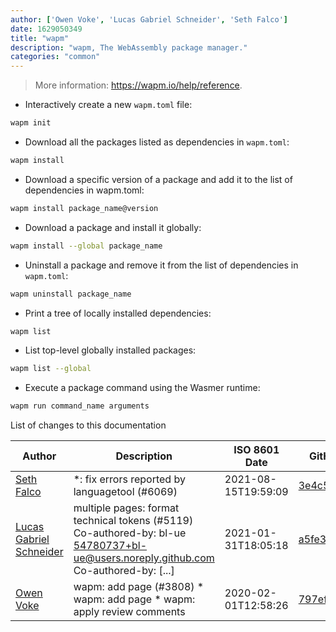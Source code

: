 ```yaml
---
author: ['Owen Voke', 'Lucas Gabriel Schneider', 'Seth Falco']
date: 1629050349
title: "wapm"
description: "wapm, The WebAssembly package manager."
categories: "common"
---
```

> More information: <https://wapm.io/help/reference>.

- Interactively create a new `wapm.toml` file:

```bash
wapm init
```

- Download all the packages listed as dependencies in `wapm.toml`:

```bash
wapm install
```

- Download a specific version of a package and add it to the list of dependencies in wapm.toml:

```bash
wapm install package_name@version
```

- Download a package and install it globally:

```bash
wapm install --global package_name
```

- Uninstall a package and remove it from the list of dependencies in `wapm.toml`:

```bash
wapm uninstall package_name
```

- Print a tree of locally installed dependencies:

```bash
wapm list
```

- List top-level globally installed packages:

```bash
wapm list --global
```

- Execute a package command using the Wasmer runtime:

```bash
wapm run command_name arguments
```
List of changes to this documentation


Author | Description | ISO 8601 Date | GitHub link
------|-----|-----|-----
[Seth Falco](mailto:seth@falco.fun) | *: fix errors reported by languagetool (#6069) | 2021-08-15T19:59:09 | [3e4c519004a4](https://github.com/tldr-pages/tldr/commit/3e4c519004a471c861cdc609fd7239ee3355671c)
[Lucas Gabriel Schneider](mailto:casdpa@gmail.com) | multiple pages: format technical tokens (#5119) Co-authored-by: bl-ue <54780737+bl-ue@users.noreply.github.com> Co-authored-by: [...] | 2021-01-31T18:05:18 | [a5fe31bc47ae](https://github.com/tldr-pages/tldr/commit/a5fe31bc47aece3efa5e66b52b3cf384f27d5d72)
[Owen Voke](mailto:owzie123@gmail.com) | wapm: add page (#3808) * wapm: add page * wapm: apply review comments | 2020-02-01T12:58:26 | [797ef1c201ce](https://github.com/tldr-pages/tldr/commit/797ef1c201ce61ac55290f97b0849f1fdec5b7e1)

